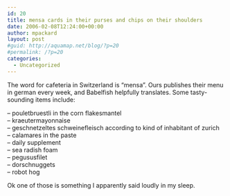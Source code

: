 ```yaml
---
id: 20
title: mensa cards in their purses and chips on their shoulders
date: 2006-02-08T12:24:00+00:00
author: mpackard
layout: post
#guid: http://aquamap.net/blog/?p=20
#permalink: /?p=20
categories:
  - Uncategorized
---
```

The word for cafeteria in Switzerland is &#8220;mensa&#8221;. Ours publishes their menu in german every week, and Babelfish helpfully translates. Some tasty-sounding items include:

&#8211; pouletbruestli in the corn flakesmantel  
&#8211; kraeutermayonnaise  
&#8211; geschnetzeltes schweinefleisch according to kind of inhabitant of zurich  
&#8211; calamares in the paste  
&#8211; daily supplement  
&#8211; sea radish foam  
&#8211; pegususfilet  
&#8211; dorschnuggets  
&#8211; robot hog

Ok one of those is something I apparently said loudly in my sleep.

